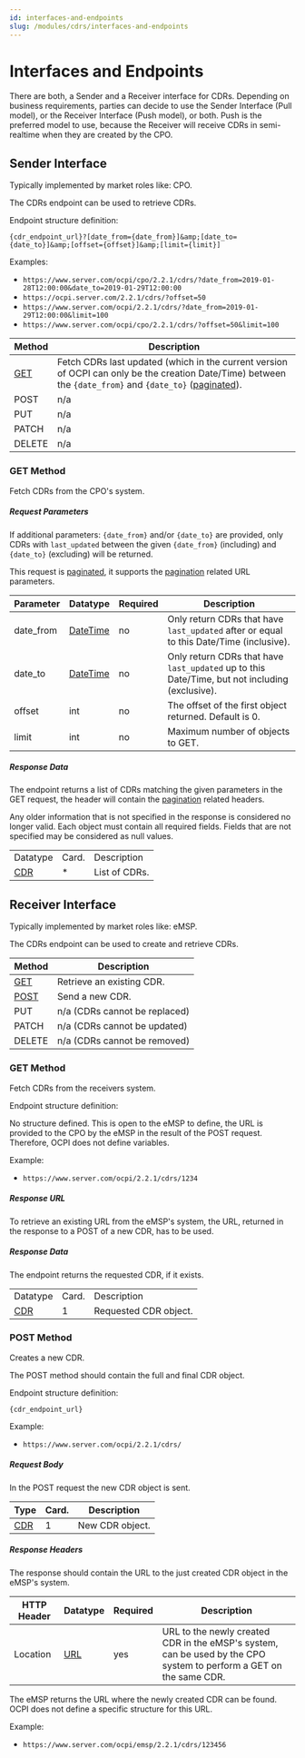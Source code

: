 ```yaml
---
id: interfaces-and-endpoints
slug: /modules/cdrs/interfaces-and-endpoints
---
```

# Interfaces and Endpoints

There are both, a Sender and a Receiver interface for CDRs. Depending on business requirements, parties can decide to
use the Sender Interface (Pull model), or the Receiver Interface (Push model), or both. Push is the preferred model to
use, because the Receiver will receive CDRs in semi-realtime when they are created by the CPO.

## Sender Interface

Typically implemented by market roles like: CPO.

The CDRs endpoint can be used to retrieve CDRs.

Endpoint structure definition:

`{cdr_endpoint_url}?[date_from={date_from}]&amp;[date_to={date_to}]&amp;[offset={offset}]&amp;[limit={limit}]`

Examples:

* `https://www.server.com/ocpi/cpo/2.2.1/cdrs/?date_from=2019-01-28T12:00:00&date_to=2019-01-29T12:00:00`
* `https://ocpi.server.com/2.2.1/cdrs/?offset=50`
* `https://www.server.com/ocpi/2.2.1/cdrs/?date_from=2019-01-29T12:00:00&limit=100`
* `https://www.server.com/ocpi/cpo/2.2.1/cdrs/?offset=50&limit=100`

| Method                                                               | Description                                                                                                                                                                                                                          |
|----------------------------------------------------------------------|--------------------------------------------------------------------------------------------------------------------------------------------------------------------------------------------------------------------------------------|
| [GET](/06-modules/05-cdrs/05-interfaces-and-endpoints.md#get-method) | Fetch CDRs last updated (which in the current version of OCPI can only be the creation Date/Time) between the `{date_from}` and `{date_to}` ([paginated](/04-transport-and-format/01-json-http-implementation-guide.md#pagination)). |
| POST                                                                 | n/a                                                                                                                                                                                                                                  |
| PUT                                                                  | n/a                                                                                                                                                                                                                                  |
| PATCH                                                                | n/a                                                                                                                                                                                                                                  |
| DELETE                                                               | n/a                                                                                                                                                                                                                                  |

### **GET** Method

Fetch CDRs from the CPO's system.

##### Request Parameters

If additional parameters: `{date_from}` and/or `{date_to}` are provided, only CDRs with `last_updated` between the given
`{date_from}` (including) and `{date_to}` (excluding) will be returned.

This request is [paginated](/04-transport-and-format/01-json-http-implementation-guide.md#pagination), it supports the
[pagination](/04-transport-and-format/01-json-http-implementation-guide.md#paginated-request) related URL parameters.

| Parameter | Datatype                                        | Required | Description                                                                                    |
|-----------|-------------------------------------------------|----------|------------------------------------------------------------------------------------------------|
| date_from | [DateTime](/07-types/01-intro.md#datetime-type) | no       | Only return CDRs that have `last_updated` after or equal to this Date/Time (inclusive).        |
| date_to   | [DateTime](/07-types/01-intro.md#datetime-type) | no       | Only return CDRs that have `last_updated` up to this Date/Time, but not including (exclusive). |
| offset    | int                                             | no       | The offset of the first object returned. Default is 0.                                         |
| limit     | int                                             | no       | Maximum number of objects to GET.                                                              |

##### Response Data

The endpoint returns a list of CDRs matching the given parameters in the GET request, the header will contain the
[pagination](/04-transport-and-format/01-json-http-implementation-guide.md#paginated-response) related headers.

Any older information that is not specified in the response is considered no longer valid. Each object must contain all
required fields. Fields that are not specified may be considered as null values.

|                                                                |       |               |
|----------------------------------------------------------------|-------|---------------|
| Datatype                                                       | Card. | Description   |
| [CDR](/06-modules/05-cdrs/06-object-description.md#cdr-object) | \*    | List of CDRs. |

## Receiver Interface

Typically implemented by market roles like: eMSP.

The CDRs endpoint can be used to create and retrieve CDRs.

| Method                                                                 | Description                   |
|------------------------------------------------------------------------|-------------------------------|
| [GET](/06-modules/05-cdrs/05-interfaces-and-endpoints.md#get-method-1) | Retrieve an existing CDR.     |
| [POST](/06-modules/05-cdrs/05-interfaces-and-endpoints.md#post-method) | Send a new CDR.               |
| PUT                                                                    | n/a (CDRs cannot be replaced) |
| PATCH                                                                  | n/a (CDRs cannot be updated)  |
| DELETE                                                                 | n/a (CDRs cannot be removed)  |

### GET Method

Fetch CDRs from the receivers system.

Endpoint structure definition:

No structure defined. This is open to the eMSP to define, the URL is provided to the CPO by the eMSP in the result of
the POST request. Therefore, OCPI does not define variables.

Example:

* `https://www.server.com/ocpi/2.2.1/cdrs/1234`

##### Response URL

To retrieve an existing URL from the eMSP's system, the URL, returned in the response to a POST of a new CDR, has to be
used.

##### Response Data

The endpoint returns the requested CDR, if it exists.

|                                                                |       |                       |
|----------------------------------------------------------------|-------|-----------------------|
| Datatype                                                       | Card. | Description           |
| [CDR](/06-modules/05-cdrs/06-object-description.md#cdr-object) | 1     | Requested CDR object. |

### POST Method

Creates a new CDR.

The POST method should contain the full and final CDR object.

Endpoint structure definition:

`{cdr_endpoint_url}`

Example:

* `https://www.server.com/ocpi/2.2.1/cdrs/`

##### Request Body

In the POST request the new CDR object is sent.

| Type                                                           | Card. | Description     |
|----------------------------------------------------------------|-------|-----------------|
| [CDR](/06-modules/05-cdrs/06-object-description.md#cdr-object) | 1     | New CDR object. |

##### Response Headers

The response should contain the URL to the just created CDR object in the eMSP's system.

| HTTP Header | Datatype                              | Required | Description                                                                                                        |
|-------------|---------------------------------------|----------|--------------------------------------------------------------------------------------------------------------------|
| Location    | [URL](/07-types/01-intro.md#url-type) | yes      | URL to the newly created CDR in the eMSP's system, can be used by the CPO system to perform a GET on the same CDR. |

The eMSP returns the URL where the newly created CDR can be found. OCPI does not define a specific structure for this
URL.

Example:

* `https://www.server.com/ocpi/emsp/2.2.1/cdrs/123456`
